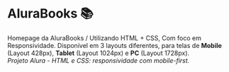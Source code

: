 # AluraBooks 📚
Homepage da AluraBooks / Utilizando HTML + CSS, Com foco em Responsividade. Disponível em 3 layouts diferentes, para telas de <b>Mobile</b> (Layout 428px), <b>Tablet</b> (Layout 1024px) e <b>PC</b> (Layout 1728px).
<br><em>Projeto Alura - HTML e CSS: responsividade com mobile-first.</em>
